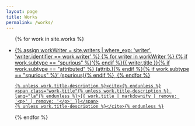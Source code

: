 ```yaml
---
layout: page
title: Works
permalink: /works/
---
```



<ul>

{% for work in site.works %}

  <li>
  <a href="{{ work.url | relative_url }}">
    {% assign workWriter = site.writers | where_exp: 'writer', 'writer.identifier == work.writer' %}
    {% for writer in workWriter %}
      {% if work.subtype == "spurious" %}‘{% endif %}{{ writer.title }}{% if work.subtype == "attributed" %} (attrib.){% endif %}{% if work.subtype == "spurious" %}’ (spurious){% endif %},
    {% endfor %}
    
    {% unless work.title-description %}<cite>{% endunless %}
    <span class="work-title"{% unless work.title-description %} lang="la"{% endunless %}>{{ work.title | markdownify | remove: '<p>' | remove: '</p>' }}</span>
    {% unless work.title-description %}</cite>{% endunless %}
  </a>
  </li>
{% endfor %}
</ul>
